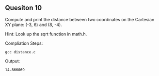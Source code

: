 ## Quesiton 10

Compute and print the distance between two coordinates on the Cartesian XY plane: (-3, 6) and (8, -4).  

Hint: Look up the sqrt function in math.h.


Compliation Steps:

	gcc distance.c

Output:

	14.866069

